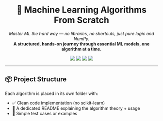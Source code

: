 <h1 align="center">🤖 Machine Learning Algorithms From Scratch</h1>

<p align="center">
  <i>Master ML the hard way — no libraries, no shortcuts, just pure logic and NumPy.</i><br>
  <b>A structured, hands-on journey through essential ML models, one algorithm at a time.</b>
</p>

<p align="center">
  <img src="https://img.shields.io/github/stars/yourusername/ml-algorithms-from-scratch?style=social" />
  <img src="https://img.shields.io/github/forks/yourusername/ml-algorithms-from-scratch?style=social" />
  <img src="https://img.shields.io/github/issues/yourusername/ml-algorithms-from-scratch" />
  <img src="https://img.shields.io/badge/license-MIT-green.svg" />
</p>

---

## 📦 Project Structure

Each algorithm is placed in its own folder with:

- ✅ Clean code implementation (no scikit-learn)
- 📄 A dedicated README explaining the algorithm theory + usage
- 🧪 Simple test cases or examples

